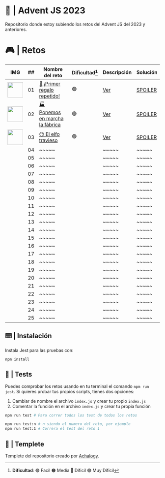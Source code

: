 # 🌟 | Advent JS 2023

Repositorio donde estoy subiendo los retos del Advent JS del 2023 y anteriores.

# 🎮 | Retos

| IMG                                                                                              | ##  | Nombre del reto                                                              | Dificultad[^1] | Descripción                                                                             | Solución                                                                                  |
| ------------------------------------------------------------------------------------------------ | :-: | ---------------------------------------------------------------------------- | -------------- | --------------------------------------------------------------------------------------- | ----------------------------------------------------------------------------------------- |
| <img src="https://adventjs.dev/challenges-2023/1.png" width="50" style="object-fit: contain;" /> | 01  | [🎁 ¡Primer regalo repetido!](https://adventjs.dev/es/challenges/2023/1)     | 🟢             | [Ver](https://github.com/FabianAlvaradoDonoso/adventjs/blob/main/2023/reto-1/README.md) | [SPOILER](https://github.com/FabianAlvaradoDonoso/adventjs/blob/main/2023/reto-1/main.js) |
| <img src="https://adventjs.dev/challenges-2023/2.png" width="50" style="object-fit: contain;" /> | 02  | [🏭 Ponemos en marcha la fábrica](https://adventjs.dev/es/challenges/2023/2) | 🟢             | [Ver](https://github.com/FabianAlvaradoDonoso/adventjs/blob/main/2023/reto-2/README.md) | [SPOILER](https://github.com/FabianAlvaradoDonoso/adventjs/blob/main/2023/reto-2/main.js) |
| <img src="https://adventjs.dev/challenges-2023/3.png" width="50" style="object-fit: contain;" /> | 03  | [😏 El elfo travieso](https://adventjs.dev/es/challenges/2023/3)             | 🟢             | [Ver](https://github.com/FabianAlvaradoDonoso/adventjs/blob/main/2023/reto-3/README.md) | [SPOILER](https://github.com/FabianAlvaradoDonoso/adventjs/blob/main/2023/reto-3/main.js) |
|                                                                                                  | 04  | ~~~~~                                                                        |                | ~~~~~                                                                                   | ~~~~~                                                                                     |
|                                                                                                  | 05  | ~~~~~                                                                        |                | ~~~~~                                                                                   | ~~~~~                                                                                     |
|                                                                                                  | 06  | ~~~~~                                                                        |                | ~~~~~                                                                                   | ~~~~~                                                                                     |
|                                                                                                  | 07  | ~~~~~                                                                        |                | ~~~~~                                                                                   | ~~~~~                                                                                     |
|                                                                                                  | 08  | ~~~~~                                                                        |                | ~~~~~                                                                                   | ~~~~~                                                                                     |
|                                                                                                  | 09  | ~~~~~                                                                        |                | ~~~~~                                                                                   | ~~~~~                                                                                     |
|                                                                                                  | 10  | ~~~~~                                                                        |                | ~~~~~                                                                                   | ~~~~~                                                                                     |
|                                                                                                  | 11  | ~~~~~                                                                        |                | ~~~~~                                                                                   | ~~~~~                                                                                     |
|                                                                                                  | 12  | ~~~~~                                                                        |                | ~~~~~                                                                                   | ~~~~~                                                                                     |
|                                                                                                  | 13  | ~~~~~                                                                        |                | ~~~~~                                                                                   | ~~~~~                                                                                     |
|                                                                                                  | 14  | ~~~~~                                                                        |                | ~~~~~                                                                                   | ~~~~~                                                                                     |
|                                                                                                  | 15  | ~~~~~                                                                        |                | ~~~~~                                                                                   | ~~~~~                                                                                     |
|                                                                                                  | 16  | ~~~~~                                                                        |                | ~~~~~                                                                                   | ~~~~~                                                                                     |
|                                                                                                  | 17  | ~~~~~                                                                        |                | ~~~~~                                                                                   | ~~~~~                                                                                     |
|                                                                                                  | 18  | ~~~~~                                                                        |                | ~~~~~                                                                                   | ~~~~~                                                                                     |
|                                                                                                  | 19  | ~~~~~                                                                        |                | ~~~~~                                                                                   | ~~~~~                                                                                     |
|                                                                                                  | 20  | ~~~~~                                                                        |                | ~~~~~                                                                                   | ~~~~~                                                                                     |
|                                                                                                  | 21  | ~~~~~                                                                        |                | ~~~~~                                                                                   | ~~~~~                                                                                     |
|                                                                                                  | 22  | ~~~~~                                                                        |                | ~~~~~                                                                                   | ~~~~~                                                                                     |
|                                                                                                  | 23  | ~~~~~                                                                        |                | ~~~~~                                                                                   | ~~~~~                                                                                     |
|                                                                                                  | 24  | ~~~~~                                                                        |                | ~~~~~                                                                                   | ~~~~~                                                                                     |
|                                                                                                  | 25  | ~~~~~                                                                        |                | ~~~~~                                                                                   | ~~~~~                                                                                     |

[^1]: **Dificultad**: 🟢 Facil 🟠 Media 🔴 Dificil 🟣 Muy Dificil

## ⌨️ | Instalación

Instala Jest para las pruebas con:

`npm install`

## 🧪 | Tests

Puedes comprobar los retos usando en tu terminal el comando `npm run jest`.
Si quieres probar tus propios scripts, tienes dos opciones:

1. Cambiar de nombre el archivo `index.js` y crear tu propio `index.js`
2. Comentar la función en el archivo `index.js` y crear tu propia función

```bash
npm run test # Para correr todos los test de todos los retos

npm run test:n # n siendo el numero del reto, por ejemplo
npm run test:1 # Correra el test del reto 1
```

## 📝 | Templete

Templete del repositorio creado por [Achalogy](https://github.com/Achalogy/advent-js-2023).
